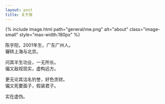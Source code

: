 ```yaml
---
layout: post
title: 关于我
---
```


{% include image.html 
   path="general/me.png" 
   alt="about" 
   class="image-small" 
   style="max-width:180px" %}

陈宇阳，2001年生，广东广州人。  
辗转上海与北京。

问其半生功业，一无所长。  
偏又敌视现实，虚构远方。

更无论其沽名钓誉，好色贪财。  
偏又死要面子，假装君子。



实在虚伪。